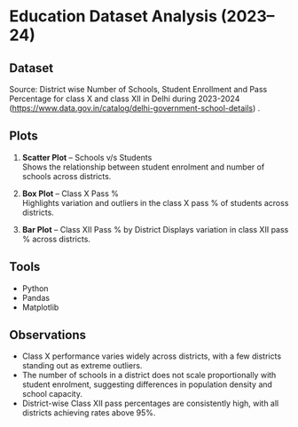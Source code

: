 # Education Dataset Analysis (2023–24)

## Dataset
Source: District wise Number of Schools, Student Enrollment and Pass Percentage for class X and class XII in Delhi during 2023-2024 (https://www.data.gov.in/catalog/delhi-government-school-details) .

## Plots
1. **Scatter Plot** – Schools v/s Students  
   Shows the relationship between student enrolment and number of schools across districts.  
   
2. **Box Plot** – Class X Pass %  
   Highlights variation and outliers in the class X pass % of students across districts.  

3. **Bar Plot** – Class XII Pass % by District 
   Displays variation in class XII pass % across districts.

## Tools
- Python
- Pandas
- Matplotlib

## Observations
- Class X performance varies widely across districts, with a few districts standing out as extreme outliers.
- The number of schools in a district does not scale proportionally with student enrolment, suggesting differences in population density and school capacity.
- District-wise Class XII pass percentages are consistently high, with all districts achieving rates above 95%.

